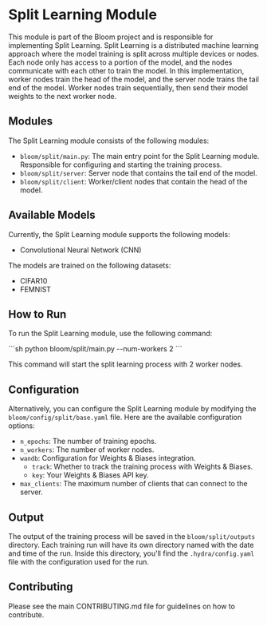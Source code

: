 # Split Learning Module

This module is part of the Bloom project and is responsible for implementing Split Learning. Split Learning is a distributed machine learning approach where the model training is split across multiple devices or nodes. Each node only has access to a portion of the model, and the nodes communicate with each other to train the model. In this implementation, worker nodes train the head of the model, and the server node trains the tail end of the model. Worker nodes train sequentially, then send their model weights to the next worker node.


## Modules
The Split Learning module consists of the following modules:

- `bloom/split/main.py`: The main entry point for the Split Learning module. Responsible for configuring and starting the training process.
- `bloom/split/server`: Server node that contains the tail end of the model.
- `bloom/split/client`: Worker/client nodes that contain the head of the model.

## Available Models

Currently, the Split Learning module supports the following models:

- Convolutional Neural Network (CNN)

The models are trained on the following datasets:

- CIFAR10
- FEMNIST

## How to Run

To run the Split Learning module, use the following command:

\`\`\`sh
python bloom/split/main.py --num-workers 2
\`\`\`

This command will start the split learning process with 2 worker nodes.

## Configuration

Alternatively, you can configure the Split Learning module by modifying the `bloom/config/split/base.yaml` file. Here are the available configuration options:

- `n_epochs`: The number of training epochs.
- `n_workers`: The number of worker nodes.
- `wandb`: Configuration for Weights & Biases integration.
  - `track`: Whether to track the training process with Weights & Biases.
  - `key`: Your Weights & Biases API key.
- `max_clients`: The maximum number of clients that can connect to the server.

## Output

The output of the training process will be saved in the `bloom/split/outputs` directory. Each training run will have its own directory named with the date and time of the run. Inside this directory, you'll find the `.hydra/config.yaml` file with the configuration used for the run.

## Contributing

Please see the main CONTRIBUTING.md file for guidelines on how to contribute.
